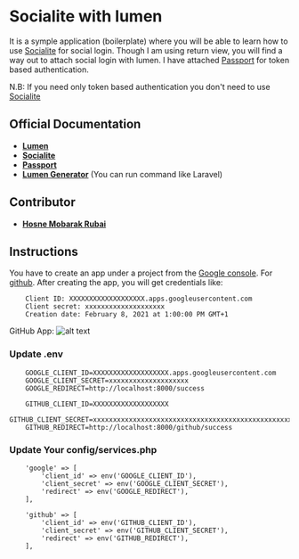 # Socialite with lumen

It is a symple application (boilerplate) where you will be able to learn how to use [Socialite](https://github.com/laravel/socialite) for social login. Though I am using return view, you will find a way out to attach social login with lumen. I have attached [Passport](https://github.com/dusterio/lumen-passport) for token based authentication. 

N.B: If you need only token based authentication you don't need to use [Socialite](https://github.com/laravel/socialite)

## Official Documentation

 - **[Lumen](https://lumen.laravel.com/docs/8.x)**
 - **[Socialite](https://github.com/laravel/socialite)**
 - **[Passport](https://github.com/dusterio/lumen-passport)**
 - **[Lumen Generator](https://github.com/flipboxstudio/lumen-generator)** (You can run command like Laravel)

## Contributor

- **[Hosne Mobarak Rubai](https://github.com/hmrubai/)**

## Instructions

You have to create an app under a project from the [Google console](https://console.developers.google.com/). For [github](https://github.com/settings/applications). After creating the app, you will get credentials like:

```
    Client ID: XXXXXXXXXXXXXXXXXXX.apps.googleusercontent.com
    Client secret: xxxxxxxxxxxxxxxxxxxx
    Creation date: February 8, 2021 at 1:00:00 PM GMT+1
```

GitHub App: 
![alt text](https://bims24ltd.com/images/gitgub-app-screen.png)

### Update .env

```
    GOOGLE_CLIENT_ID=XXXXXXXXXXXXXXXXXXX.apps.googleusercontent.com
    GOOGLE_CLIENT_SECRET=xxxxxxxxxxxxxxxxxxxx
    GOOGLE_REDIRECT=http://localhost:8000/success

    GITHUB_CLIENT_ID=XXXXXXXXXXXXXXXXXXX
    GITHUB_CLIENT_SECRET=xxxxxxxxxxxxxxxxxxxxxxxxxxxxxxxxxxxxxxxxxxxxxxxxxxxxxxxxxxxx
    GITHUB_REDIRECT=http://localhost:8000/github/success
```

### Update Your config/services.php

```
    'google' => [
        'client_id' => env('GOOGLE_CLIENT_ID'),
        'client_secret' => env('GOOGLE_CLIENT_SECRET'),
        'redirect' => env('GOOGLE_REDIRECT'),
    ],

    'github' => [
        'client_id' => env('GITHUB_CLIENT_ID'),
        'client_secret' => env('GITHUB_CLIENT_SECRET'),
        'redirect' => env('GITHUB_REDIRECT'),
    ],
```
